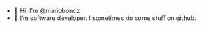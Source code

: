 - 👋 Hi, I’m @marioboncz
- 👀 I’m software developer. I sometimes do some stuff on github.

<!---
marioboncz/marioboncz is a ✨ special ✨ repository because its `README.md` (this file) appears on your GitHub profile.
You can click the Preview link to take a look at your changes.
--->
